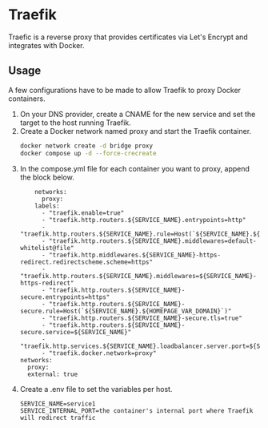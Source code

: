 # Traefik

Traefic is a reverse proxy that provides certificates via Let's Encrypt and integrates with Docker.

## Usage

A few configurations have to be made to allow Traefik to proxy Docker containers.

1. On your DNS provider, create a CNAME for the new service and set the target to the host running Traefik.
2. Create a Docker network named proxy and start the Traefik container.
   ```bash
   docker network create -d bridge proxy
   docker compose up -d --force-crecreate
   ```
3. In the compose.yml file for each container you want to proxy, append the block below.
   ```compose
       networks:
         proxy:
       labels:
         - "traefik.enable=true"
         - "traefik.http.routers.${SERVICE_NAME}.entrypoints=http"
         - "traefik.http.routers.${SERVICE_NAME}.rule=Host(`${SERVICE_NAME}.${HOMEPAGE_VAR_DOMAIN}`)"
         - "traefik.http.routers.${SERVICE_NAME}.middlewares=default-whitelist@file"
         - "traefik.http.middlewares.${SERVICE_NAME}-https-redirect.redirectscheme.scheme=https"
         - "traefik.http.routers.${SERVICE_NAME}.middlewares=${SERVICE_NAME}-https-redirect"
         - "traefik.http.routers.${SERVICE_NAME}-secure.entrypoints=https"
         - "traefik.http.routers.${SERVICE_NAME}-secure.rule=Host(`${SERVICE_NAME}.${HOMEPAGE_VAR_DOMAIN}`)"
         - "traefik.http.routers.${SERVICE_NAME}-secure.tls=true"
         - "traefik.http.routers.${SERVICE_NAME}-secure.service=${SERVICE_NAME}"
         - "traefik.http.services.${SERVICE_NAME}.loadbalancer.server.port=${SERVICE_INTERNAL_PORT}"
         - "traefik.docker.network=proxy"
   networks:
     proxy:
     external: true
   ```
4. Create a .env file to set the variables per host.
   ```config
   SERVICE_NAME=service1
   SERVICE_INTERNAL_PORT=the container's internal port where Traefik will redirect traffic
   ```
